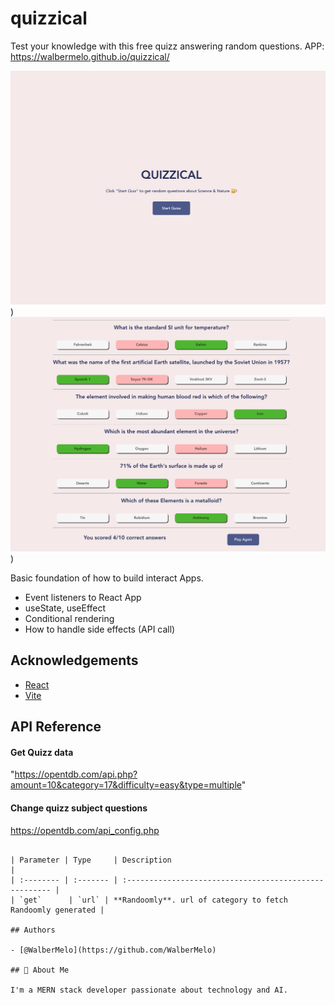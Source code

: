 # quizzical
 Test your knowledge with this free quizz answering random questions.
 APP: https://walbermelo.github.io/quizzical/
 
 ![App Screenshot](src/assets/quizz_home.png?=250x250))
  ![App Screenshot](src/assets/quizz_questions.png?=250x250))

Basic foundation of how to build interact Apps.

- Event listeners to React App
- useState, useEffect
- Conditional rendering
- How to handle side effects (API call)

## Acknowledgements

- [React](https://reactjs.org/)
- [Vite](https://vitejs.dev/)

## API Reference

#### Get Quizz data
"https://opentdb.com/api.php?amount=10&category=17&difficulty=easy&type=multiple"

#### Change quizz subject questions
https://opentdb.com/api_config.php
```

| Parameter | Type     | Description                                            |
| :-------- | :------- | :----------------------------------------------------- |
| `get`      | `url` | **Randoomly**. url of category to fetch Randoomly generated |

## Authors

- [@WalberMelo](https://github.com/WalberMelo)

## 🚀 About Me

I'm a MERN stack developer passionate about technology and AI.

